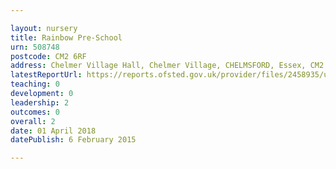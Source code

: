 ```yaml
---

layout: nursery
title: Rainbow Pre-School
urn: 508748
postcode: CM2 6RF
address: Chelmer Village Hall, Chelmer Village, CHELMSFORD, Essex, CM2 6RF
latestReportUrl: https://reports.ofsted.gov.uk/provider/files/2458935/urn/508748.pdf
teaching: 0
development: 0
leadership: 2
outcomes: 0
overall: 2
date: 01 April 2018 
datePublish: 6 February 2015

---
```

